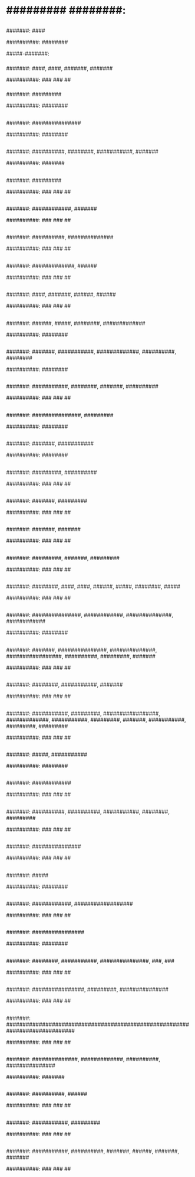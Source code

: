 # ######### ########:

## #######
#######: ####
##########: ########
#####-#######: 
### ########
#######: ####, ####, #######, #######
##########: ### ### ##

### #######
#######: #########
##########: ########


## ##########
#######: ###############
##########: ########

## ########
#######: ##########, ########, ###########, #######
##########: #######

## ############
#######: #########
##########: ### ### ##

## ########
#######: ############, #######
##########: ### ### ##

## #######
#######: ##########, ##############
##########: ### ### ##

## #########
#######: #############, ######
##########: ### ### ##

## #######
#######: ####, #######, ######, ######
##########: ### ### ##

## ######
#######: ######, #####, ########, #############
##########: ########

## #########
#######: #######, ###########, #############, ##########, ########
##########: ########

## #########
#######: ###########, ########, #######, ##########
##########: ### ### ##

## ###
#######: ###############, #########
##########: ########

## ####
#######: #######, ###########
##########: ########

## #######
#######: #########, ##########
##########: ### ### ##

## #####
#######: #######, #########
##########: ### ### ##

## ######
#######: #######, #######
##########: ### ### ##

## ###########
#######: #########, #######, #########
##########: ### ### ##

## #####
#######: ########, ####, ####, ######, #####, ########, #####
##########: ### ### ##

## #############
#######: ###############, ############, ##############, ############
##########: ########

## ########
#######: #######, ###############, ##############, #################, ##########, #########, #######
##########: ### ### ##

## #########
#######: ########, ###########, #######
##########: ### ### ##

## ################
#######: ###########, #########, #################, #############, ###########, #########, #######, ###########, #########, #########
##########: ### ### ##

## ####
#######: #####, ###########
##########: ########

## #######
#######: ############
##########: ### ### ##

## #########
#######: ##########, ##########, ###########, ########, #########
##########: ### ### ##

## ##############
#######: ###############
##########: ### ### ##

## ######
#######: #####
##########: ########

## ###############
#######: ############, ##################
##########: ### ### ##

## #########
#######: ################
##########: ########

## ####
#######: ########, ###########, ###############, ###, ###
##########: ### ### ##

## ###########
#######: ################, #########, ###############
##########: ### ### ##

## ###################
#######: #############################################################################
##########: ### ### ##

## ###############
#######: ##############, #############, ##########, ###############
##########: #######

## ######
#######: ##########, ######
##########: ### ### ##

## #######
#######: ###########, #########
##########: ### ### ##

## #######
#######: ###########, ##########, #######, ######, #######, #######
##########: ### ### ##
